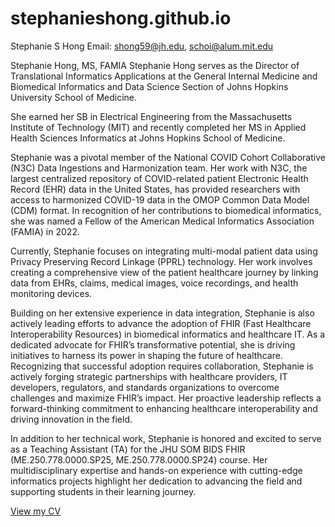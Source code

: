 # stephanieshong.github.io
Stephanie S Hong
Email: shong59@jh.edu, schoi@alum.mit.edu

Stephanie Hong, MS, FAMIA
Stephanie Hong serves as the Director of Translational Informatics Applications at the General Internal Medicine and Biomedical Informatics and Data Science Section of Johns Hopkins University School of Medicine.

She earned her SB in Electrical Engineering from the Massachusetts Institute of Technology (MIT) and recently completed her MS in Applied Health Sciences Informatics at Johns Hopkins School of Medicine.

Stephanie was a pivotal member of the National COVID Cohort Collaborative (N3C) Data Ingestions and Harmonization team. Her work with N3C, the largest centralized repository of COVID-related patient Electronic Health Record (EHR) data in the United States, has provided researchers with access to harmonized COVID-19 data in the OMOP Common Data Model (CDM) format. In recognition of her contributions to biomedical informatics, she was named a Fellow of the American Medical Informatics Association (FAMIA) in 2022.

Currently, Stephanie focuses on integrating multi-modal patient data using Privacy Preserving Record Linkage (PPRL) technology. Her work involves creating a comprehensive view of the patient healthcare journey by linking data from EHRs, claims, medical images, voice recordings, and health monitoring devices.

Building on her extensive experience in data integration, Stephanie is also actively leading efforts to advance the adoption of FHIR (Fast Healthcare Interoperability Resources) in biomedical informatics and healthcare IT. As a dedicated advocate for FHIR’s transformative potential, she is driving initiatives to harness its power in shaping the future of healthcare. Recognizing that successful adoption requires collaboration, Stephanie is actively forging strategic partnerships with healthcare providers, IT developers, regulators, and standards organizations to overcome challenges and maximize FHIR’s impact. Her proactive leadership reflects a forward-thinking commitment to enhancing healthcare interoperability and driving innovation in the field.

In addition to her technical work, Stephanie is honored and excited to serve as a Teaching Assistant (TA) for the JHU SOM BIDS FHIR (ME.250.778.0000.SP25, ME.250.778.0000.SP24) course. Her multidisciplinary expertise and hands-on experience with cutting-edge informatics projects highlight her dedication to advancing the field and supporting students in their learning journey.

<a href="cv.pdf" target="_blank">View my CV</a>
